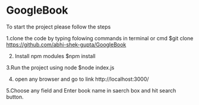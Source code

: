 # GoogleBook
To start the project please follow the steps

  1.clone the code by typing folowing commands in terminal or cmd
      $git clone https://github.com/abhi-shek-gupta/GoogleBook
  
  2. Install npm modules 
      $npm install
  
  3.Run the project using node
      $node index.js 
  
  4. open any browser and go to link
      http://localhost:3000/
    
  5.Choose any field and Enter book name in saerch box and hit search button.
